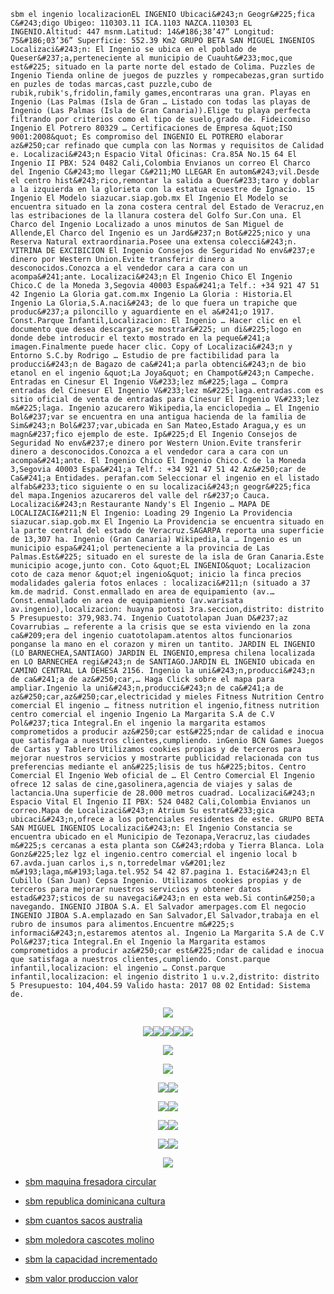 
```
sbm el ingenio localizacionEL INGENIO Ubicaci&#243;n Geogr&#225;fica C&#243;digo Ubigeo: 110303.11 ICA.1103 NAZCA.110303 EL INGENIO.Altitud: 447 msnm.Latitud: 14&#186;38’47” Longitud: 75&#186;03’36” Superficie: 552.39 Km2 GRUPO BETA SAN MIGUEL INGENIOS Localizaci&#243;n: El Ingenio se ubica en el poblado de Queser&#237;a,perteneciente al municipio de Cuauht&#233;moc,que est&#225; situado en la parte norte del estado de Colima. Puzzles de Ingenio Tienda online de juegos de puzzles y rompecabezas,gran surtido en puzles de todas marcas,cast puzzle,cubo de rubik,rubik's,fridolin,family games,encontraras una gran. Playas en Ingenio (Las Palmas (Isla de Gran … Listado con todas las playas de Ingenio (Las Palmas (Isla de Gran Canaria)).Elige tu playa perfecta filtrando por criterios como el tipo de suelo,grado de. Fideicomiso Ingenio El Potrero 80329 … Certificaciones de Empresa &quot;ISO 9001:2008&quot; Es compromiso del INGENIO EL POTRERO elaborar az&#250;car refinado que cumpla con las Normas y requisitos de Calidad e. Localizaci&#243;n Espacio Vital Oficinas: Cra.85A No.15 64 El Ingenio II PBX: 524 0482 Cali,Colombia Envianos un correo El Charco del Ingenio C&#243;mo llegar C&#211;MO LLEGAR En autom&#243;vil.Desde el centro hist&#243;rico,remontar la salida a Quer&#233;taro y doblar a la izquierda en la glorieta con la estatua ecuestre de Ignacio. 15 Ingenio El Modelo siazucar.siap.gob.mx El Ingenio El Modelo se encuentra situado en la zona costera central del Estado de Veracruz,en las estribaciones de la llanura costera del Golfo Sur.Con una. El Charco del Ingenio Localizado a unos minutos de San Miguel de Allende,El Charco del Ingenio es un Jard&#237;n Bot&#225;nico y una Reserva Natural extraordinaria.Posee una extensa colecci&#243;n. VITRINA DE EXCIBICION El Ingenio Consejos de Seguridad No env&#237;e dinero por Western Union.Evite transferir dinero a desconocidos.Conozca a el vendedor cara a cara con un acompa&#241;ante. Localizaci&#243;n El Ingenio Chico El Ingenio Chico.C de la Moneda 3,Segovia 40003 Espa&#241;a Telf.: +34 921 47 51 42 Ingenio La Gloria gat.com.mx Ingenio La Gloria : Historia.El Ingenio La Gloria,S.A.naci&#243; de lo que fuera un trapiche que produc&#237;a piloncillo y aguardiente en el a&#241;o 1917. Const.Parque Infantil,Localizacion: El Ingenio … Hacer clic en el documento que desea descargar,se mostrar&#225; un di&#225;logo en donde debe introducir el texto mostrado en la peque&#241;a imagen.Finalmente puede hacer clic. Copy of Localizaci&#243;n y Entorno S.C.by Rodrigo … Estudio de pre factibilidad para la producci&#243;n de Bagazo de ca&#241;a parla obtenci&#243;n de bio etanol en el ingenio &quot;La Joya&quot; en Champot&#243;n Campeche. Entradas en Cinesur El Ingenio V&#233;lez m&#225;laga … Compra entradas del Cinesur El Ingenio V&#233;lez m&#225;laga.entradas.com es sitio oficial de venta de entradas para Cinesur El Ingenio V&#233;lez m&#225;laga. Ingenio azucarero Wikipedia,la enciclopedia … El Ingenio Bol&#237;var se encuentra en una antigua hacienda de la familia de Sim&#243;n Bol&#237;var,ubicada en San Mateo,Estado Aragua,y es un magn&#237;fico ejemplo de este. Ip&#225;d El Ingenio Consejos de Seguridad No env&#237;e dinero por Western Union.Evite transferir dinero a desconocidos.Conozca a el vendedor cara a cara con un acompa&#241;ante. El Ingenio Chico El Ingenio Chico.C de la Moneda 3,Segovia 40003 Espa&#241;a Telf.: +34 921 47 51 42 Az&#250;car de Ca&#241;a Entidades. perafan.com Seleccionar el ingenio en el listado alfab&#233;tico siguiente o en su localizaci&#243;n geogr&#225;fica del mapa.Ingenios azucareros del valle del r&#237;o Cauca. Localizaci&#243;n Restaurante Nandy's El Ingenio … MAPA DE LOCALIZACI&#211;N El Ingenio: Loading 29 Ingenio La Providencia siazucar.siap.gob.mx El Ingenio La Providencia se encuentra situado en la parte central del estado de Veracruz.SAGARPA reporta una superficie de 13,307 ha. Ingenio (Gran Canaria) Wikipedia,la … Ingenio es un municipio espa&#241;ol perteneciente a la provincia de Las Palmas.Est&#225; situado en el sureste de la isla de Gran Canaria.Este municipio acoge,junto con. Coto &quot;EL INGENIO&quot; Localizacion coto de caza menor &quot;el ingenio&quot; inicio la finca precios modalidades galeria fotos enlaces : localizaci&#211;n (situado a 37 km.de madrid. Const.enmallado en area de equipamiento (av.… Const.enmallado en area de equipamiento (av.warisata av.ingenio),localizacion: huayna potosi 3ra.seccion,distrito: distrito 5 Presupuesto: 379,983.74. Ingenio Cuatotolapan Juan D&#237;az Covarrubias … referente a la crisis que se esta viviendo en la zona ca&#209;era del ingenio cuatotolapam.atentos altos funcionarios ponganse la mano en el corazon y miren un tantito. JARDIN EL INGENIO (LO BARNECHEA,SANTIAGO) JARDIN EL INGENIO,empresa chilena localizada en LO BARNECHEA regi&#243;n de SANTIAGO.JARDIN EL INGENIO ubicada en CAMINO CENTRAL LA DEHESA 2156. Ingenio la uni&#243;n,producci&#243;n de ca&#241;a de az&#250;car,… Haga Click sobre el mapa para ampliar.Ingenio la uni&#243;n,producci&#243;n de ca&#241;a de az&#250;car,az&#250;car,electricidad y mieles Fitness Nutrition Centro comercial El ingenio … fitness nutrition el ingenio,fitness nutrition centro comercial el ingenio Ingenio La Margarita S.A de C.V Pol&#237;tica Integral.En el ingenio la margarita estamos comprometidos a producir az&#250;car est&#225;ndar de calidad e inocua que satisfaga a nuestros clientes,cumpliendo. inGenio BCN Games Juegos de Cartas y Tablero Utilizamos cookies propias y de terceros para mejorar nuestros servicios y mostrarte publicidad relacionada con tus preferencias mediante el an&#225;lisis de tus h&#225;bitos. Centro Comercial El Ingenio Web oficial de … El Centro Comercial El Ingenio ofrece 12 salas de cine,gasolinera,agencia de viajes y salas de lactancia.Una superficie de 28.000 metros cuadrad. Localizaci&#243;n Espacio Vital El Ingenio II PBX: 524 0482 Cali,Colombia Envianos un correo.Mapa de Localizaci&#243;n Atrium Su estrat&#233;gica ubicaci&#243;n,ofrece a los potenciales residentes de este. GRUPO BETA SAN MIGUEL INGENIOS Localizaci&#243;n: El Ingenio Constancia se encuentra ubicado en el Municipio de Tezonapa,Veracruz,las ciudades m&#225;s cercanas a esta planta son C&#243;rdoba y Tierra Blanca. Lola Gonz&#225;lez lgz el ingenio.centro comercial el ingenio local b 67.avda.juan carlos i,s n,torredelmar v&#201;lez m&#193;laga,m&#193;laga.tel.952 54 42 87.pagina 1. Estaci&#243;n El Cubillo (San Juan) Cepsa Ingenio. Utilizamos cookies propias y de terceros para mejorar nuestros servicios y obtener datos estad&#237;sticos de su navegaci&#243;n en esta web.Si contin&#250;a navegando. INGENIO JIBOA S.A. El Salvador amerpages.com El negocio INGENIO JIBOA S.A.emplazado en San Salvador,El Salvador,trabaja en el rubro de insumos para alimentos.Encuentre m&#225;s informaci&#243;n,estaremos atentos al. Ingenio La Margarita S.A de C.V Pol&#237;tica Integral.En el Ingenio la Margarita estamos comprometidos a producir az&#250;car est&#225;ndar de calidad e inocua que satisfaga a nuestros clientes,cumpliendo. Const.parque infantil,localizacion: el ingenio … Const.parque infantil,localizacion: el ingenio distrito 1 u.v.2,distrito: distrito 5 Presupuesto: 104,404.59 Valido hasta: 2017 08 02 Entidad: Sistema de. 
```

<div align="center">

<a href="https://es-crusher.shibang-china.com/github&k=sbm+el+ingenio+localizacion"><img src="https://static.shibang-china.com/es/crusher/logo.jpg"></a>

<a href="https://es-crusher.shibang-china.com/github&k=sbm+el+ingenio+localizacion"><img src="https://static.shibang-china.com/es/crusher/index.jpg"></a><a href="https://es-crusher.shibang-china.com/material.htmlgithub&k=sbm+el+ingenio+localizacion"><img src="https://static.shibang-china.com/es/crusher/material.jpg"></a><a href="https://es-crusher.shibang-china.com/application.htmlgithub&k=sbm+el+ingenio+localizacion"><img src="https://static.shibang-china.com/es/crusher/application.jpg"></a><a href="https://es-crusher.shibang-china.com/aboutus.htmlgithub&k=sbm+el+ingenio+localizacion"><img src="https://static.shibang-china.com/es/crusher/aboutus.jpg"></a><a href="https://es-crusher.shibang-china.com/contact.htmlgithub&k=sbm+el+ingenio+localizacion"><img src="https://static.shibang-china.com/es/crusher/contact.jpg"></a>

<a href="https://es-crusher.shibang-china.com/github&k=sbm+el+ingenio+localizacion"><img src="https://static.shibang-china.com/es/crusher/banner.jpg"></a>

<a href="https://swt.shibang-china.com/github&k=sbm+el+ingenio+localizacion"><img src="https://static.shibang-china.com/es/crusher/text.jpg"></a>

<a href="https://swt.shibang-china.com/github&k=sbm+el+ingenio+localizacion"><img src="https://static.shibang-china.com/es/crusher/chat.jpg"></a><a href="https://es-crusher.shibang-china.com/contact.htmlgithub&k=sbm+el+ingenio+localizacion"><img src="https://static.shibang-china.com/es/crusher/message.jpg"></a>

<a href="https://es-crusher.shibang-china.com/products/pe.htmlgithub&k=sbm+el+ingenio+localizacion"><img src="https://static.shibang-china.com/es/crusher/pe.jpg"></a><a href="https://es-crusher.shibang-china.com/products/pf.htmlgithub&k=sbm+el+ingenio+localizacion"><img src="https://static.shibang-china.com/es/crusher/pf.jpg"></a>

<a href="https://es-crusher.shibang-china.com/products/hpt.htmlgithub&k=sbm+el+ingenio+localizacion"><img src="https://static.shibang-china.com/es/crusher/hpt.jpg"></a><a href="https://es-crusher.shibang-china.com/products/vsi.htmlgithub&k=sbm+el+ingenio+localizacion"><img src="https://static.shibang-china.com/es/crusher/vsi.jpg"></a>

<a href="https://es-crusher.shibang-china.com/products/klv.htmlgithub&k=sbm+el+ingenio+localizacion"><img src="https://static.shibang-china.com/es/crusher/klv.jpg"></a><a href="https://es-crusher.shibang-china.com/products/portable.htmlgithub&k=sbm+el+ingenio+localizacion"><img src="https://static.shibang-china.com/es/crusher/portable.jpg"></a>

<a href="https://swt.shibang-china.com/github&k=sbm+el+ingenio+localizacion"><img src="https://static.shibang-china.com/es/crusher/case.jpg"></a>

</div>


* [sbm maquina fresadora circular](sbm%20maquina%20fresadora%20circular.md)

* [sbm republica dominicana cultura](sbm%20republica%20dominicana%20cultura.md)

* [sbm cuantos sacos australia](sbm%20cuantos%20sacos%20australia.md)

* [sbm moledora cascotes molino](sbm%20moledora%20cascotes%20molino.md)

* [sbm la capacidad incrementado](sbm%20la%20capacidad%20incrementado.md)

* [sbm valor produccion valor](sbm%20valor%20produccion%20valor.md)